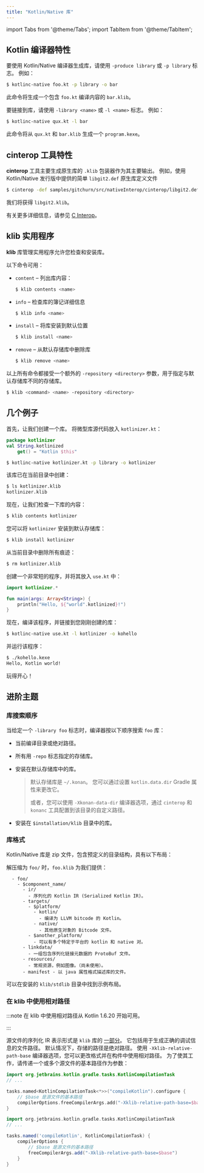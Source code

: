 ```yaml
---
title: "Kotlin/Native 库"
---
```

import Tabs from '@theme/Tabs';
import TabItem from '@theme/TabItem';

## Kotlin 编译器特性

要使用 Kotlin/Native 编译器生成库，请使用 `-produce library` 或 `-p library` 标志。 例如：

```bash
$ kotlinc-native foo.kt -p library -o bar
```

此命令将生成一个包含 `foo.kt` 编译内容的 `bar.klib`。

要链接到库，请使用 `-library <name>` 或 `-l <name>` 标志。 例如：

```bash
$ kotlinc-native qux.kt -l bar
```

此命令将从 `qux.kt` 和 `bar.klib` 生成一个 `program.kexe`。

## cinterop 工具特性

**cinterop** 工具主要生成原生库的 `.klib` 包装器作为其主要输出。
例如，使用 Kotlin/Native 发行版中提供的简单 `libgit2.def` 原生库定义文件

```bash
$ cinterop -def samples/gitchurn/src/nativeInterop/cinterop/libgit2.def -compiler-option -I/usr/local/include -o libgit2
```

我们将获得 `libgit2.klib`。

有关更多详细信息，请参见 [C Interop](native-c-interop)。

## klib 实用程序

**klib** 库管理实用程序允许您检查和安装库。

以下命令可用：

* `content` – 列出库内容：

  ```bash
  $ klib contents <name>
  ```

* `info` – 检查库的簿记详细信息

  ```bash
  $ klib info <name>
  ```

* `install` – 将库安装到默认位置

  ```bash
  $ klib install <name>
  ```

* `remove` – 从默认存储库中删除库

  ```bash
  $ klib remove <name>
  ```

以上所有命令都接受一个额外的 `-repository <directory>` 参数，用于指定与默认存储库不同的存储库。

```bash
$ klib <command> <name> -repository <directory>
```

## 几个例子

首先，让我们创建一个库。
将微型库源代码放入 `kotlinizer.kt`：

```kotlin
package kotlinizer
val String.kotlinized
    get() = "Kotlin $this"
```

```bash
$ kotlinc-native kotlinizer.kt -p library -o kotlinizer
```

该库已在当前目录中创建：

```bash
$ ls kotlinizer.klib
kotlinizer.klib
```

现在，让我们检查一下库的内容：

```bash
$ klib contents kotlinizer
```

您可以将 `kotlinizer` 安装到默认存储库：

```bash
$ klib install kotlinizer
```

从当前目录中删除所有痕迹：

```bash
$ rm kotlinizer.klib
```

创建一个非常短的程序，并将其放入 `use.kt` 中：

```kotlin
import kotlinizer.*

fun main(args: Array<String>) {
    println("Hello, ${"world".kotlinized}!")
}
```

现在，编译该程序，并链接到您刚刚创建的库：

```bash
$ kotlinc-native use.kt -l kotlinizer -o kohello
```

并运行该程序：

```bash
$ ./kohello.kexe
Hello, Kotlin world!
```

玩得开心！

## 进阶主题

### 库搜索顺序

当给定一个 `-library foo` 标志时，编译器按以下顺序搜索 `foo` 库：

* 当前编译目录或绝对路径。
* 所有用 `-repo` 标志指定的存储库。
* 安装在默认存储库中的库。

   > 默认存储库是 `~/.konan`。 您可以通过设置 `kotlin.data.dir` Gradle 属性来更改它。
   > 
   > 或者，您可以使用 `-Xkonan-data-dir` 编译器选项，通过 `cinterop` 和 `konanc` 工具配置到该目录的自定义路径。
   > 
   

* 安装在 `$installation/klib` 目录中的库。

### 库格式

Kotlin/Native 库是 zip 文件，包含预定义的目录结构，具有以下布局：

解压缩为 `foo/` 时，`foo.klib` 为我们提供：

```text
  - foo/
    - $component_name/
      - ir/
        - 序列化的 Kotlin IR (Serialized Kotlin IR)。
      - targets/
        - $platform/
          - kotlin/
            - 编译为 LLVM bitcode 的 Kotlin。
          - native/
            - 其他原生对象的 Bitcode 文件。
        - $another_platform/
          - 可以有多个特定于平台的 kotlin 和 native 对。
      - linkdata/
        - 一组包含序列化链接元数据的 ProtoBuf 文件。
      - resources/
        - 常规资源，例如图像。（尚未使用）。
      - manifest - 以 java 属性格式描述库的文件。
```

可以在安装的 `klib/stdlib` 目录中找到示例布局。

### 在 klib 中使用相对路径

:::note
在 klib 中使用相对路径从 Kotlin 1.6.20 开始可用。

:::

源文件的序列化 IR 表示形式是 `klib` 库的 [一部分](#library-format)。 它包括用于生成正确的调试信息的文件路径。 默认情况下，存储的路径是绝对路径。 使用 `-Xklib-relative-path-base` 编译器选项，您可以更改格式并在构件中使用相对路径。 为了使其工作，请传递一个或多个源文件的基本路径作为参数：

<Tabs groupId="build-script">
<TabItem value="kotlin" label="Kotlin" default>

```kotlin
import org.jetbrains.kotlin.gradle.tasks.KotlinCompilationTask
// ...

tasks.named<KotlinCompilationTask<*>>("compileKotlin").configure {
    // $base 是源文件的基本路径
    compilerOptions.freeCompilerArgs.add("-Xklib-relative-path-base=$base")
}
```

</TabItem>
<TabItem value="groovy" label="Groovy" default>

```groovy
import org.jetbrains.kotlin.gradle.tasks.KotlinCompilationTask
// ...

tasks.named('compileKotlin', KotlinCompilationTask) {
    compilerOptions {
        // $base 是源文件的基本路径
        freeCompilerArgs.add("-Xklib-relative-path-base=$base")
    }
}
``` 

</TabItem>
</Tabs>